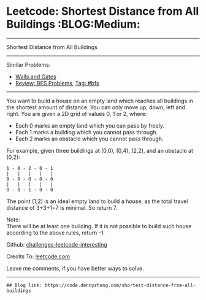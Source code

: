 # Leetcode: Shortest Distance from All Buildings     :BLOG:Medium:


---

Shortest Distance from All Buildings  

---

Similar Problems:  
-   [Walls and Gates](https://code.dennyzhang.com/walls-and-gates)
-   [Review: BFS Problems](https://code.dennyzhang.com/review-bfs), [Tag: #bfs](https://code.dennyzhang.com/tag/bfs)

---

You want to build a house on an empty land which reaches all buildings in the shortest amount of distance. You can only move up, down, left and right. You are given a 2D grid of values 0, 1 or 2, where:  

-   Each 0 marks an empty land which you can pass by freely.
-   Each 1 marks a building which you cannot pass through.
-   Each 2 marks an obstacle which you cannot pass through.

For example, given three buildings at (0,0), (0,4), (2,2), and an obstacle at (0,2):  

    1 - 0 - 2 - 0 - 1
    |   |   |   |   |
    0 - 0 - 0 - 0 - 0
    |   |   |   |   |
    0 - 0 - 1 - 0 - 0

The point (1,2) is an ideal empty land to build a house, as the total travel distance of 3+3+1=7 is minimal. So return 7.  

Note:  
There will be at least one building. If it is not possible to build such house according to the above rules, return -1.  

Github: [challenges-leetcode-interesting](https://github.com/DennyZhang/challenges-leetcode-interesting/tree/master/shortest-distance-from-all-buildings)  

Credits To: [leetcode.com](https://leetcode.com/problems/shortest-distance-from-all-buildings/description/)  

Leave me comments, if you have better ways to solve.  

---

    ## Blog link: https://code.dennyzhang.com/shortest-distance-from-all-buildings